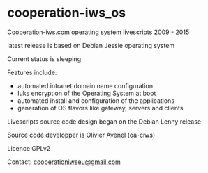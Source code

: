# cooperation-iws_os
Cooperation-iws.com operating system livescripts 2009 - 2015

latest release is based on Debian Jessie operating system

Current status is sleeping

Features include:
- automated intranet domain name configuration
- luks encryption of the Operating System at boot
- automated install and configuration of the applications
- generation of OS flavors like gateway, servers and clients

Livescripts source code design began on the Debian Lenny release

Source code developper is Olivier Avenel (oa-ciws)

Licence GPLv2

Contact: cooperationiwseu@gmail.com

